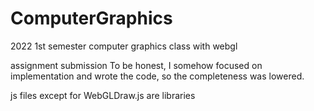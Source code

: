 # ComputerGraphics
2022 1st semester computer graphics class with webgl

assignment submission
To be honest, I somehow focused on implementation and wrote the code, so the completeness was lowered.

js files except for WebGLDraw.js are libraries
